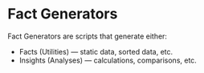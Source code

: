 # Fact Generators 

Fact Generators are scripts that generate either:
- Facts (Utilities) — static data, sorted data, etc. 
- Insights (Analyses) — calculations, comparisons, etc.